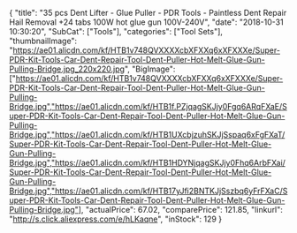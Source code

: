 {
	"title": "35 pcs Dent Lifter - Glue Puller - PDR Tools - Paintless Dent Repair Hail Removal +24 tabs 100W hot glue gun 100V-240V",
	"date": "2018-10-31 10:30:20",
	"SubCat": ["Tools"],
	"categories": ["Tool Sets"],
	"thumbnailImage": "https://ae01.alicdn.com/kf/HTB1v748QVXXXXcbXFXXq6xXFXXXe/Super-PDR-Kit-Tools-Car-Dent-Repair-Tool-Dent-Puller-Hot-Melt-Glue-Gun-Pulling-Bridge.jpg_220x220.jpg",
	"BigImage": ["https://ae01.alicdn.com/kf/HTB1v748QVXXXXcbXFXXq6xXFXXXe/Super-PDR-Kit-Tools-Car-Dent-Repair-Tool-Dent-Puller-Hot-Melt-Glue-Gun-Pulling-Bridge.jpg","https://ae01.alicdn.com/kf/HTB1f.PZjqagSKJjy0Fgq6ARqFXaE/Super-PDR-Kit-Tools-Car-Dent-Repair-Tool-Dent-Puller-Hot-Melt-Glue-Gun-Pulling-Bridge.jpg","https://ae01.alicdn.com/kf/HTB1UXcbjzuhSKJjSspaq6xFgFXaT/Super-PDR-Kit-Tools-Car-Dent-Repair-Tool-Dent-Puller-Hot-Melt-Glue-Gun-Pulling-Bridge.jpg","https://ae01.alicdn.com/kf/HTB1HDYNjqagSKJjy0Fhq6ArbFXai/Super-PDR-Kit-Tools-Car-Dent-Repair-Tool-Dent-Puller-Hot-Melt-Glue-Gun-Pulling-Bridge.jpg","https://ae01.alicdn.com/kf/HTB17yJfi2BNTKJjSszbq6yFrFXaC/Super-PDR-Kit-Tools-Car-Dent-Repair-Tool-Dent-Puller-Hot-Melt-Glue-Gun-Pulling-Bridge.jpg"],
	"actualPrice": 67.02,
	"comparePrice": 121.85,
	"linkurl": "http://s.click.aliexpress.com/e/hLKaqne",
	"inStock": 129
}
